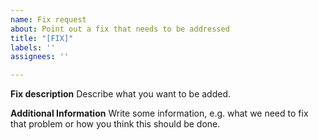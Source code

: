 ```yaml
---
name: Fix request
about: Point out a fix that needs to be addressed
title: "[FIX]"
labels: ''
assignees: ''

---
```


**Fix description**
Describe what you want to be added.

**Additional Information**
Write some information, e.g. what we need to fix that problem or how you think this should be done.
